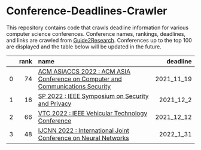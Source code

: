 # Conference-Deadlines-Crawler 

 This repository contains code that crawls deadline information for various computer science conferences. Conference names, rankings, deadlines, and links are crawled from [Guide2Research](https://www.guide2research.com/topconf/machine-learning). Conferences up to the top 100 are displayed and the table below will be updated in the future.

|    |   rank | name                                                                                                                        |   deadline |
|---:|-------:|:----------------------------------------------------------------------------------------------------------------------------|-----------:|
|  0 |     74 | [ACM ASIACCS 2022 : ACM ASIA Conference on Computer and Communications Security](https://asiaccs2022.conferenceservice.jp/) | 2021_11_19 |
|  1 |     16 | [SP 2022 : IEEE Symposium on Security and Privacy](https://www.ieee-security.org/TC/SP2022/)                                |  2021_12_2 |
|  2 |     66 | [VTC 2022 : IEEE Vehicular Technology Conference](https://events.vtsociety.org/vtc2022-spring/)                             | 2021_12_12 |
|  3 |     48 | [IJCNN 2022 : International Joint Conference on Neural Networks](https://wcci2022.org/call-for-papers/)                     |  2022_1_31 |